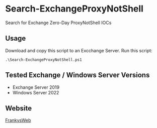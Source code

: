 # Search-ExchangeProxyNotShell
 Search for Exchange Zero-Day ProxyNotShell IOCs

## Usage
Download and copy this script to an Excchange Server.
Run this script:

```
.\Search-ExchangeProxyNotShell.ps1
```

## Tested Exchange / Windows Server Versions
 - Exchange Server 2019
 - Windows Server 2022

## Website
 [FrankysWeb](https://www.frankysweb.de/exchange-zero-day-angriff-per-powershell-feststellen/)